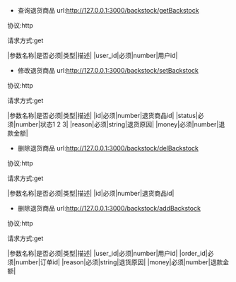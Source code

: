 
- 查询退货商品
url:http://127.0.0.1:3000/backstock/getBackstock

 协议:http

 请求方式:get

|参数名称|是否必须|类型|描述|
|user_id|必须|number|用户id|

- 修改退货商品
url:http://127.0.0.1:3000/backstock/setBackstock

 协议:http

 请求方式:get

|参数名称|是否必须|类型|描述|
|id|必须|number|退货商品id|
|status|必须|number|状态1 2 3|
|reason|必须|string|退货原因|
|money|必须|number|退款金额|

- 删除退货商品
url:http://127.0.0.1:3000/backstock/delBackstock

 协议:http

 请求方式:get

|参数名称|是否必须|类型|描述|
|id|必须|number|退货商品id|


- 删除退货商品
url:http://127.0.0.1:3000/backstock/addBackstock

 协议:http

 请求方式:get

|参数名称|是否必须|类型|描述|
|user_id|必须|number|用户id|
|order_id|必须|number|订单id|
|reason|必须|string|退货原因|
|money|必须|number|退款金额|


